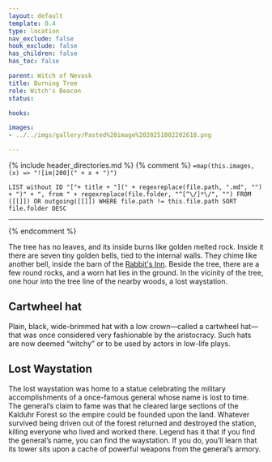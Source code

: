 ```yaml
---
layout: default
template: 0.4
type: location
nav_exclude: false
hook_exclude: false
has_children: false
has_toc: false

parent: Witch of Nevask
title: Burning Tree
role: Witch's Beacon
status:

hooks:

images:
- ../../imgs/gallery/Pasted%20image%2020251002202618.png

---
```


{% include header_directories.md %}
{% comment %}
`=map(this.images, (x) => "![im|200](" + x + ")")`
```dataview
LIST without ID "["+ title + "](" + regexreplace(file.path, ".md", "") + ")" + ", from " + regexreplace(file.folder, "^[^\/]*\/", "") FROM ([[]]) OR outgoing([[]]) WHERE file.path != this.file.path SORT file.folder DESC
```
---
{% endcomment %}

The tree has no leaves, and its inside burns like golden melted rock.
Inside it there are seven tiny golden bells, tied to the internal walls.
They chime like another bell, inside the barn of the [Rabbit's Inn](../DuskmeadowFringe/RabbitInn.md).
Beside the tree, there are a few round rocks, and a worn hat lies in the ground.
In the vicinity of the tree, one hour into the tree line of the nearby woods, a lost waystation.

## Cartwheel hat

Plain, black, wide-brimmed hat with a low crown—called a cartwheel hat—that was once considered very fashionable by the aristocracy.
Such hats are now deemed “witchy” or to be used by actors in low-life plays.

## Lost Waystation

The lost waystation was home to a statue celebrating the military accomplishments of a once-famous general whose name is lost to time.
The general’s claim to fame was that he cleared large sections of the Kalduhr Forest so the empire could be founded upon the land.
Whatever survived being driven out of the forest returned and destroyed the station, killing everyone who lived and worked there.
Legend has it that if you find the general’s name, you can find the waystation.
If you do, you’ll learn that its tower sits upon a cache of powerful weapons from the general’s armory.